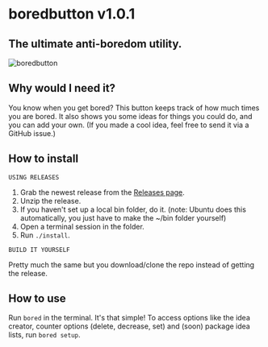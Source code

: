 # boredbutton v1.0.1
## The ultimate anti-boredom utility.
![boredbutton](https://awo.oooooooooooooo.ooo/i/zhxt.gif)
## Why would I need it?
You know when you get bored? This button keeps track of how much times you are bored. It also shows you some ideas for things you could do, and you can add your own. (If you made a cool idea, feel free to send it via a GitHub issue.)
## How to install
``USING RELEASES``

1. Grab the newest release from the [Releases page](https://github.com/knuxfanwin8/boredbutton/releases). 
2. Unzip the release. 
3. If you haven't set up a local bin folder, do it. (note: Ubuntu does this automatically, you just have to make the ~/bin folder yourself)
4. Open a terminal session in the folder.
5. Run ``./install``.

``BUILD IT YOURSELF``

Pretty much the same but you download/clone the repo instead of getting the release.
## How to use
Run ``bored`` in the terminal. It's that simple!
To access options like the idea creator, counter options (delete, decrease, set) and (soon) package idea lists, run ``bored setup``. 

